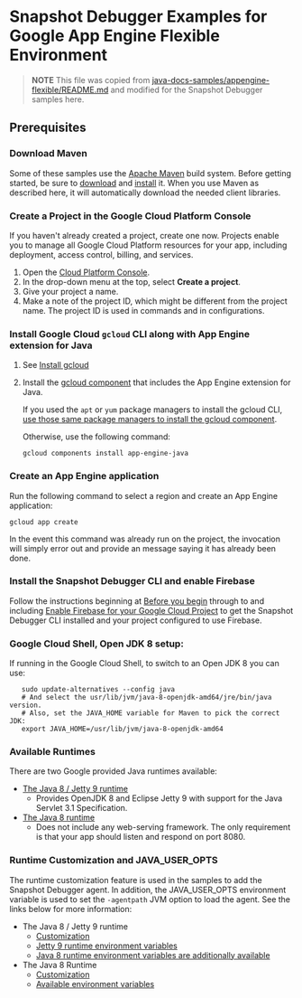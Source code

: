 # Snapshot Debugger Examples for Google App Engine Flexible Environment

> **NOTE**
> This file was copied from
> [java-docs-samples/appengine-flexible/README.md](https://github.com/GoogleCloudPlatform/java-docs-samples/blob/main/appengine-flexible/README.md)
> and modified for the Snapshot Debugger samples here.

## Prerequisites

### Download Maven

Some of these samples use the [Apache Maven][maven] build system. Before
getting started, be sure to [download][maven-download] and
[install][maven-install] it.  When you use Maven as described here, it will
automatically download the needed client libraries.

[maven]: https://maven.apache.org
[maven-download]: https://maven.apache.org/download.cgi
[maven-install]: https://maven.apache.org/install.html

### Create a Project in the Google Cloud Platform Console

If you haven't already created a project, create one now. Projects enable you to
manage all Google Cloud Platform resources for your app, including deployment,
access control, billing, and services.

1. Open the [Cloud Platform Console][cloud-console].
1. In the drop-down menu at the top, select **Create a project**.
1. Give your project a name.
1. Make a note of the project ID, which might be different from the project
   name. The project ID is used in commands and in configurations.

[cloud-console]: https://console.cloud.google.com/

### Install Google Cloud `gcloud` CLI along with App Engine extension for Java

1. See [Install gcloud](../../README.md#install-google-cloud-gcloud-cli)
1. Install the [gcloud component][managing-components] that includes the App
   Engine extension for Java.

   If you used the `apt` or `yum` package managers to install the gcloud CLI,
   [use those same package managers to install the gcloud component][external-package-managers].

   Otherwise, use the following command:

   ```
   gcloud components install app-engine-java
   ```

[managing-components]: https://cloud.google.com/sdk/docs/managing-components
[external-package-managers]: https://cloud.google.com/sdk/docs/components#external_package_managers

### Create an App Engine application

Run the following command to select a region and create an App Engine application:

```
gcloud app create
```

In the event this command was already run on the project, the invocation will
simply error out and provide an message saying it has already been done.

### Install the Snapshot Debugger CLI and enable Firebase

Follow the instructions beginning at [Before you
begin](../../../README.md#before-you-begin) through to and including [Enable
Firebase for your Google Cloud
Project](../../../README.md#enable-firebase-for-your-google-cloud-project) to
get the Snapshot Debugger CLI installed and your project configured to use
Firebase.

### Google Cloud Shell, Open JDK 8 setup:

If running in the Google Cloud Shell, to switch to an Open JDK 8 you can use:

```
   sudo update-alternatives --config java
   # And select the usr/lib/jvm/java-8-openjdk-amd64/jre/bin/java version.
   # Also, set the JAVA_HOME variable for Maven to pick the correct JDK:
   export JAVA_HOME=/usr/lib/jvm/java-8-openjdk-amd64
```

### Available Runtimes

There are two Google provided Java runtimes available:
- [The Java 8 / Jetty 9 runtime](https://cloud.google.com/appengine/docs/flexible/java/dev-jetty9)
  - Provides OpenJDK 8 and Eclipse Jetty 9 with support for the Java Servlet 3.1
    Specification.
- [The Java 8 runtime](https://cloud.google.com/appengine/docs/flexible/java/dev-java-only)
  - Does not include any web-serving framework. The only requirement is that
    your app should listen and respond on port 8080.

### Runtime Customization and JAVA_USER_OPTS

The runtime customization feature is used in the samples to add the Snapshot
Debugger agent. In addition, the JAVA_USER_OPTS environment variable is used to
set the `-agentpath` JVM option to load the agent. See the links below for more
information:

- The Java 8 / Jetty 9 runtime
  - [Customization](https://cloud.google.com/appengine/docs/flexible/java/dev-jetty9#customize)
  - [Jetty 9 runtime environment variables](https://cloud.google.com/appengine/docs/flexible/java/dev-jetty9#variables)
  - [Java 8 runtime environment variables are additionally available](https://cloud.google.com/appengine/docs/flexible/java/dev-java-only#variables)
- The Java 8 Runtime
  - [Customization](https://cloud.google.com/appengine/docs/flexible/java/dev-java-only#customizing)
  - [Available environment variables](https://cloud.google.com/appengine/docs/flexible/java/dev-java-only#variables)
